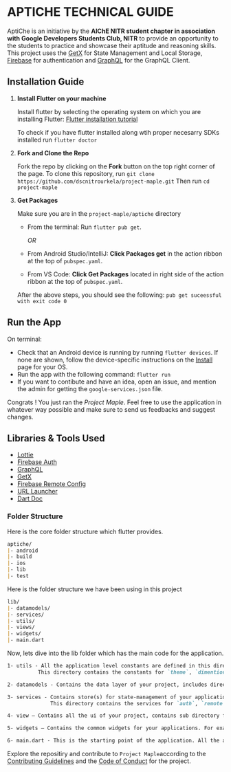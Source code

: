 # APTICHE TECHNICAL GUIDE

AptiChe is an initiative by the **AIChE NITR student chapter in association with Google Developers Students Club, NITR** to provide an opportunity to the students to practice and showcase their aptitude and reasoning skills.
This project uses the [GetX](https://pub.dev/packages/get) for State Management and Local Storage, [Firebase](https://pub.dev/packages/firebase_auth) for authentication and [GraphQL](https://pub.dev/packages/graphql_flutter) for the GraphQL Client.

## Installation Guide

1. **Install Flutter on your machine**

    Install flutter by selecting the operating system on which you are installing Flutter: [Flutter installation tutorial](https://flutter.dev/docs/get-started/install)

    To check if you have flutter installed along wtih proper necesarry SDKs installed
    run `flutter doctor`

2. **Fork and Clone the Repo**

    Fork the repo by clicking on the **Fork** button on the top right corner of the page.
    To clone this repository, run `git clone https://github.com/dscnitrourkela/project-maple.git`
    Then run `cd project-maple`

3. **Get Packages**

     Make sure you are in the `project-maple/aptiche` directory

    - From the terminal: Run `flutter pub get`.

      _OR_
    - From Android Studio/IntelliJ: **Click Packages get** in the action ribbon at the top of `pubspec.yaml`.
    - From VS Code: **Click Get Packages** located in right side of the action ribbon at the top of `pubspec.yaml`.

    After the above steps, you should see the following: `pub get suceessful with exit code 0`

## Run the App

  On terminal:

- Check that an Android device is running by running `flutter devices`. If none are shown, follow the device-specific instructions on the [Install](https://flutter.dev/docs/get-started/install) page for your OS.
- Run the app with the following command: `flutter run`
- If you want to contibute and have an idea, open an issue, and mention the admin for getting the `google-services.json` file.

Congrats ! You just ran the _Project Maple_.
Feel free to use the application in whatever way possible and make sure to send us feedbacks and suggest changes.

## Libraries & Tools Used

- [Lottie](https://pub.dev/packages/lottie)
- [Firebase Auth](https://pub.dev/packages/firebase_auth)
- [GraphQL](https://pub.dev/packages/graphql_flutter)
- [GetX](https://pub.dev/packages/get)
- [Firebase Remote Config](https://pub.dev/packages/firebase_remote_config)
- [URL Launcher](https://pub.dev/packages/url_launcher)
- [Dart Doc](https://pub.dev/packages/dart_doc)

### Folder Structure

Here is the core folder structure which flutter provides.

``` markdown
aptiche/
|- android
|- build
|- ios
|- lib
|- test
```

Here is the folder structure we have been using in this project

``` markdown
lib/
|- datamodels/
|- services/
|- utils/
|- views/
|- widgets/
|- main.dart
```

Now, lets dive into the lib folder which has the main code for the application.

``` markdown
1- utils - All the application level constants are defined in this directory with-in their respective files. 
          This directory contains the constants for `theme`, `dimentions`, `api endpoints`, `preferences` and `strings`.

2- datamodels - Contains the data layer of your project, includes directories for local, network and shared pref/cache.

3- services - Contains store(s) for state-management of your application, to connect the reactive data of your application with the UI.  
              This directory contains the services for `auth`, `remote config`, `graphql` and `preferences`.

4- view — Contains all the ui of your project, contains sub directory for each screen.

5- widgets — Contains the common widgets for your applications. For example, Button, Snackbar etc.

6- main.dart - This is the starting point of the application. All the application level configurations are defined in this file i.e, theme, routes, title, orientation etc.
```

Explore the repositiry and contribute to `Project Maple`according to the [Contributing Guidelines](./CONTRIBUTING.md) and the [Code of Conduct](./CODE_OF_CONDUCT.md) for the project.
